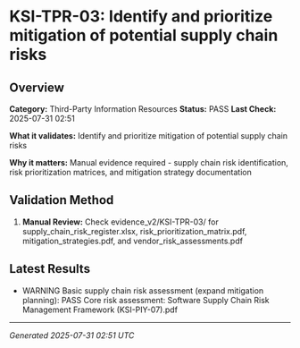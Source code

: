 # KSI-TPR-03: Identify and prioritize mitigation of potential supply chain risks

## Overview

**Category:** Third-Party Information Resources
**Status:** PASS
**Last Check:** 2025-07-31 02:51

**What it validates:** Identify and prioritize mitigation of potential supply chain risks

**Why it matters:** Manual evidence required - supply chain risk identification, risk prioritization matrices, and mitigation strategy documentation

## Validation Method

1. **Manual Review:** Check evidence_v2/KSI-TPR-03/ for supply_chain_risk_register.xlsx, risk_prioritization_matrix.pdf, mitigation_strategies.pdf, and vendor_risk_assessments.pdf

## Latest Results

- WARNING Basic supply chain risk assessment (expand mitigation planning): PASS Core risk assessment: Software Supply Chain Risk Management Framework (KSI-PIY-07).pdf

---
*Generated 2025-07-31 02:51 UTC*